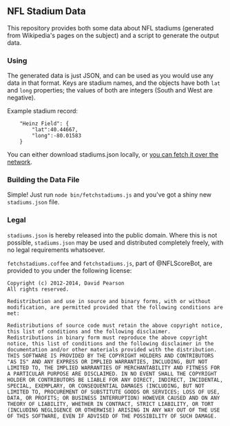 ## NFL Stadium Data ##

This repository provides both some data about NFL stadiums (generated from Wikipedia's pages on the subject) and a script to generate the output data.

### Using ###

The generated data is just JSON, and can be used as you would use any data in that format. Keys are stadium names, and the objects have both `lat` and `long` properties; the values of both are integers (South and West are negative).

Example stadium record:

		"Heinz Field": {
			"lat":40.44667,
			"long":-80.01583
		}

You can either download stadiums.json locally, or [you can fetch it over the network](https://raw.github.com/nflscorebot/stadiums/master/stadiums.json "https://raw.github.com/nflscorebot/stadiums/master/stadiums.json").

### Building the Data File ###

Simple! Just run `node bin/fetchstadiums.js` and you've got a shiny new `stadiums.json` file.

### Legal ###

`stadiums.json` is hereby released into the public domain. Where this is not possible, `stadiums.json` may be used and distributed completely freely, with no legal requirements whatsoever.

`fetchstadiums.coffee` and `fetchstadiums.js`, part of @NFLScoreBot, are provided to you under the following license:

	Copyright (c) 2012-2014, David Pearson
	All rights reserved.

	Redistribution and use in source and binary forms, with or without modification, are permitted provided that the following conditions are met:

	Redistributions of source code must retain the above copyright notice, this list of conditions and the following disclaimer.
	Redistributions in binary form must reproduce the above copyright notice, this list of conditions and the following disclaimer in the documentation and/or other materials provided with the distribution.
	THIS SOFTWARE IS PROVIDED BY THE COPYRIGHT HOLDERS AND CONTRIBUTORS "AS IS" AND ANY EXPRESS OR IMPLIED WARRANTIES, INCLUDING, BUT NOT LIMITED TO, THE IMPLIED WARRANTIES OF MERCHANTABILITY AND FITNESS FOR A PARTICULAR PURPOSE ARE DISCLAIMED. IN NO EVENT SHALL THE COPYRIGHT HOLDER OR CONTRIBUTORS BE LIABLE FOR ANY DIRECT, INDIRECT, INCIDENTAL, SPECIAL, EXEMPLARY, OR CONSEQUENTIAL DAMAGES (INCLUDING, BUT NOT LIMITED TO, PROCUREMENT OF SUBSTITUTE GOODS OR SERVICES; LOSS OF USE, DATA, OR PROFITS; OR BUSINESS INTERRUPTION) HOWEVER CAUSED AND ON ANY THEORY OF LIABILITY, WHETHER IN CONTRACT, STRICT LIABILITY, OR TORT (INCLUDING NEGLIGENCE OR OTHERWISE) ARISING IN ANY WAY OUT OF THE USE OF THIS SOFTWARE, EVEN IF ADVISED OF THE POSSIBILITY OF SUCH DAMAGE.